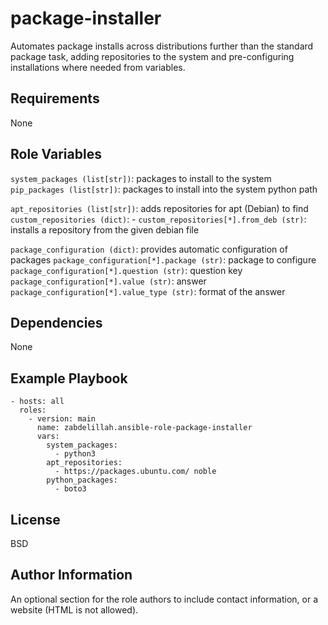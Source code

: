package-installer
=========

Automates package installs across distributions further than the standard package
task, adding repositories to the system and pre-configuring installations where
needed from variables.

Requirements
------------

None

Role Variables
--------------

`system_packages (list[str])`: packages to install to the system
`pip_packages (list[str])`: packages to install into the system python path


`apt_repositories (list[str])`: adds repositories for apt (Debian) to find
`custom_repositories (dict)`: -
`custom_repositories[*].from_deb (str)`: installs a repository from the given debian file


`package_configuration (dict)`: provides automatic configuration of packages
`package_configuration[*].package (str)`: package to configure
`package_configuration[*].question (str)`: question key
`package_configuration[*].value (str)`: answer
`package_configuration[*].value_type (str)`: format of the answer

Dependencies
------------

None

Example Playbook
----------------

```
- hosts: all
  roles:
    - version: main
      name: zabdelillah.ansible-role-package-installer
      vars:
        system_packages:
          - python3
        apt_repositories:
          - https://packages.ubuntu.com/ noble
        python_packages:
          - boto3
```

License
-------

BSD

Author Information
------------------

An optional section for the role authors to include contact information, or a website (HTML is not allowed).
